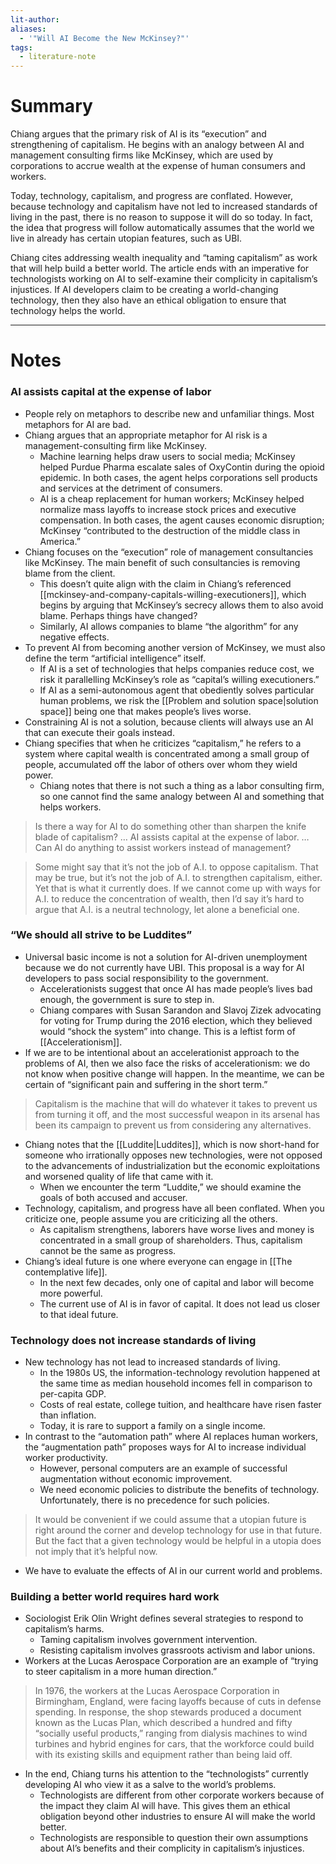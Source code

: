 ```yaml
---
lit-author: 
aliases:
  - '"Will AI Become the New McKinsey?"'
tags:
  - literature-note
---
```

# Summary

Chiang argues that the primary risk of AI is its “execution” and strengthening of capitalism. He begins with an analogy between AI and management consulting firms like McKinsey, which are used by corporations to accrue wealth at the expense of human consumers and workers. 

Today, technology, capitalism, and progress are conflated. However, because technology and capitalism have not led to increased standards of living in the past, there is no reason to suppose it will do so today. In fact, the idea that progress will follow automatically assumes that the world we live in already has certain utopian features, such as UBI.

Chiang cites addressing wealth inequality and “taming capitalism” as work that will help build a better world. The article ends with an imperative for technologists working on AI to self-examine their complicity in capitalism’s injustices. If AI developers claim to be creating a world-changing technology, then they also have an ethical obligation to ensure that technology helps the world.

---
# Notes

### AI assists capital at the expense of labor

- People rely on metaphors to describe new and unfamiliar things. Most metaphors for AI are bad.
- Chiang argues that an appropriate metaphor for AI risk is a management-consulting firm like McKinsey.
	- Machine learning helps draw users to social media; McKinsey helped Purdue Pharma escalate sales of OxyContin during the opioid epidemic. In both cases, the agent helps corporations sell products and services at the detriment of consumers.
	- AI is a cheap replacement for human workers; McKinsey helped normalize mass layoffs to increase stock prices and executive compensation. In both cases, the agent causes economic disruption; McKinsey “contributed to the destruction of the middle class in America.”
- Chiang focuses on the “execution” role of management consultancies like McKinsey. The main benefit of such consultancies is removing blame from the client.
	- This doesn’t quite align with the claim in Chiang’s referenced [[mckinsey-and-company-capitals-willing-executioners]], which begins by arguing that McKinsey’s secrecy allows them to also avoid blame. Perhaps things have changed?
	- Similarly, AI allows companies to blame “the algorithm” for any negative effects.
- To prevent AI from becoming another version of McKinsey, we must also define the term “artificial intelligence” itself.
	- If AI is a set of technologies that helps companies reduce cost, we risk it parallelling McKinsey’s role as “capital’s willing executioners.”
	- If AI as a semi-autonomous agent that obediently solves particular human problems, we risk the [[Problem and solution space|solution space]] being one that makes people’s lives worse.
- Constraining AI is not a solution, because clients will always use an AI that can execute their goals instead.
- Chiang specifies that when he criticizes “capitalism,” he refers to a system where capital wealth is concentrated among a small group of people, accumulated off the labor of others over whom they wield power.
	- Chiang notes that there is not such a thing as a labor consulting firm, so one cannot find the same analogy between AI and something that helps workers.

>Is there a way for AI to do something other than sharpen the knife blade of capitalism? … AI assists capital at the expense of labor. … Can AI do anything to assist workers instead of management?

>Some might say that it’s not the job of A.I. to oppose capitalism. That may be true, but it’s not the job of A.I. to strengthen capitalism, either. Yet that is what it currently does. If we cannot come up with ways for A.I. to reduce the concentration of wealth, then I’d say it’s hard to argue that A.I. is a neutral technology, let alone a beneficial one.

### “We should all strive to be Luddites”

- Universal basic income is not a solution for AI-driven unemployment because we do not currently have UBI. This proposal is a way for AI developers to pass social responsibility to the government.
	- Accelerationists suggest that once AI has made people’s lives bad enough, the government is sure to step in.
	- Chiang compares with Susan Sarandon and Slavoj Zizek advocating for voting for Trump during the 2016 election, which they believed would “shock the system” into change. This is a leftist form of [[Accelerationism]].
- If we are to be intentional about an accelerationist approach to the problems of AI, then we also face the risks of accelerationism: we do not know when positive change will happen. In the meantime, we can be certain of “significant pain and suffering in the short term.”

>Capitalism is the machine that will do whatever it takes to prevent us from turning it off, and the most successful weapon in its arsenal has been its campaign to prevent us from considering any alternatives.

- Chiang notes that the [[Luddite|Luddites]], which is now short-hand for someone who irrationally opposes new technologies, were not opposed to the advancements of industrialization but the economic exploitations and worsened quality of life that came with it.
	- When we encounter the term “Luddite,” we should examine the goals of both accused and accuser.
- Technology, capitalism, and progress have all been conflated. When you criticize one, people assume you are criticizing all the others.
	- As capitalism strengthens, laborers have worse lives and money is concentrated in a small group of shareholders. Thus, capitalism cannot be the same as progress.
- Chiang’s ideal future is one where everyone can engage in [[The contemplative life]].
	- In the next few decades, only one of capital and labor will become more powerful. 
	- The current use of AI is in favor of capital. It does not lead us closer to that ideal future.

### Technology does not increase standards of living

- New technology has not lead to increased standards of living.
	- In the 1980s US, the information-technology revolution happened at the same time as median household incomes fell in comparison to per-capita GDP.
	- Costs of real estate, college tuition, and healthcare have risen faster than inflation.
	- Today, it is rare to support a family on a single income.
- In contrast to the “automation path” where AI replaces human workers, the “augmentation path” proposes ways for AI to increase individual worker productivity.
	- However, personal computers are an example of successful augmentation without economic improvement. 
	- We need economic policies to distribute the benefits of technology. Unfortunately, there is no precedence for such policies.

>It would be convenient if we could assume that a utopian future is right around the corner and develop technology for use in that future. But the fact that a given technology would be helpful in a utopia does not imply that it’s helpful now.

- We have to evaluate the effects of AI in our current world and problems.

### Building a better world requires hard work

- Sociologist Erik Olin Wright defines several strategies to respond to capitalism’s harms.
	- Taming capitalism involves government intervention.
	- Resisting capitalism involves grassroots activism and labor unions.
- Workers at the Lucas Aerospace Corporation are an example of “trying to steer capitalism in a more human direction.”

>In 1976, the workers at the Lucas Aerospace Corporation in Birmingham, England, were facing layoffs because of cuts in defense spending. In response, the shop stewards produced a document known as the Lucas Plan, which described a hundred and fifty “socially useful products,” ranging from dialysis machines to wind turbines and hybrid engines for cars, that the workforce could build with its existing skills and equipment rather than being laid off.

- In the end, Chiang turns his attention to the “technologists” currently developing AI who view it as a salve to the world’s problems.
	- Technologists are different from other corporate workers because of the impact they claim AI will have. This gives them an ethical obligation beyond other industries to ensure AI will make the world better.
	- Technologists are responsible to question their own assumptions about AI’s benefits and their complicity in capitalism’s injustices.